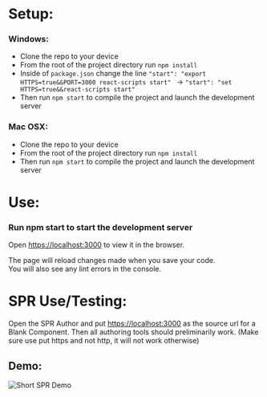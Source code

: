 # Setup:

### Windows:
- Clone the repo to your device
- From the root of the project directory run `npm install`
- Inside of `package.json` change the line `"start": "export HTTPS=true&&PORT=3000 react-scripts start" ` ->  `"start": "set HTTPS=true&&react-scripts start"`
- Then run `npm start` to compile the project and launch the development server

### Mac OSX:
- Clone the repo to your device
- From the root of the project directory run `npm install`
- Then run `npm start` to compile the project and launch the development server


# Use:

### Run npm start to start the development server
Open [https://localhost:3000](https://localhost:3000) to view it in the browser.

The page will reload changes made when you save your code.<br>
You will also see any lint errors in the console.

# SPR Use/Testing:

Open the SPR Author and put [https://localhost:3000](https://localhost:3000) as the source url for a Blank Component. Then all authoring tools should preliminarily work. (Make sure use put https and not http, it will not work otherwise)

## Demo:
![Short SPR Demo](http://g.recordit.co/RkcyqPE0EZ.gif)
